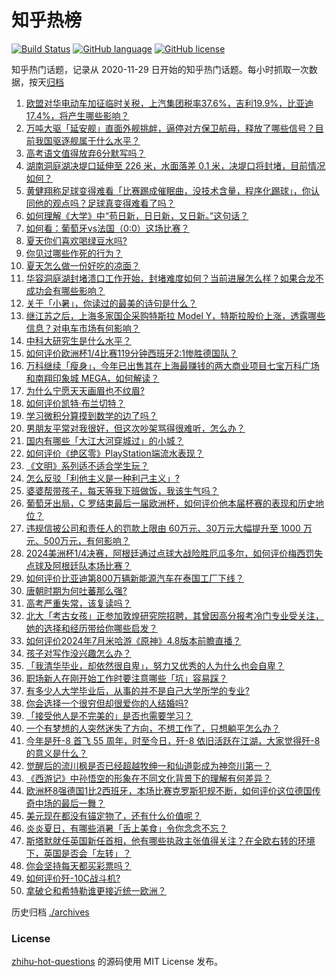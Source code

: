 # 知乎热榜
[![Build Status](https://github.com/ToWeLong/zhihu-hot-questions/workflows/CI/badge.svg)](https://github.com/ToWeLong/zhihu-hot-questions/actions)
[![GitHub language](https://img.shields.io/badge/language-golang-orange.svg)](https://golang.org/)
[![GitHub license](https://img.shields.io/github/license/ToWeLong/zhihu-hot-questions)](https://github.com/ToWeLong/zhihu-hot-questions/blob/main/LICENSE)

知乎热门话题，记录从 2020-11-29 日开始的知乎热门话题。每小时抓取一次数据，按天[归档](./archives)

<!-- BEGIN -->

1. [欧盟对华电动车加征临时关税，上汽集团税率37.6%，吉利19.9%，比亚迪17.4%，将产生哪些影响？](https://www.zhihu.com/question/660809940)
1. [万吨大驱「延安舰」直面外舰挑衅，逼停对方保卫航母，释放了哪些信号？目前我国驱逐舰属于什么水平？](https://www.zhihu.com/question/660895313)
1. [高考语文值得放弃6分默写吗？](https://www.zhihu.com/question/416068288)
1. [湖南洞庭湖决堤口延伸至 226 米，水面落差 0.1 米，决堤口将封堵，目前情况如何？](https://www.zhihu.com/question/660838142)
1. [黄健翔称足球变得难看「比赛踢成催眠曲，没技术含量，程序化踢球」，你认同他的观点吗？足球真变得难看了吗？](https://www.zhihu.com/question/660894648)
1. [如何理解《大学》中“苟日新，日日新，又日新。”这句话？](https://www.zhihu.com/question/32285889)
1. [如何看：葡萄牙vs法国（0:0）这场比赛？](https://www.zhihu.com/question/660861044)
1. [夏天你们喜欢喝绿豆水吗?](https://www.zhihu.com/question/659592687)
1. [你见过哪些作死的行为？](https://www.zhihu.com/question/626496909)
1. [夏天怎么做一份好吃的凉面？](https://www.zhihu.com/question/31020841)
1. [华容洞庭湖封堵溃口工作开始，封堵难度如何？当前进展怎么样？如果合龙不成功会有哪些影响？](https://www.zhihu.com/question/660883405)
1. [关于「小暑」，你读过的最美的诗句是什么？](https://www.zhihu.com/question/660518825)
1. [继江苏之后，上海多家国企采购特斯拉 Model Y，特斯拉股价上涨，透露哪些信息？对电车市场有何影响？](https://www.zhihu.com/question/660876951)
1. [中科大研究生是什么水平？](https://www.zhihu.com/question/323222088)
1. [如何评价欧洲杯1/4比赛119分钟西班牙2:1惨胜德国队？](https://www.zhihu.com/question/660852496)
1. [万科继续「瘦身」，今年已出售其在上海最赚钱的两大商业项目七宝万科广场和南翔印象城 MEGA，如何解读？](https://www.zhihu.com/question/660838596)
1. [为什么宁愿天天画眉也不纹眉?](https://www.zhihu.com/question/360168698)
1. [如何评价凯特·布兰切特？](https://www.zhihu.com/question/278175476)
1. [学习微积分算摸到数学的边了吗？](https://www.zhihu.com/question/660106766)
1. [男朋友平常对我很好，但这次吵架骂得很难听，怎么办？](https://www.zhihu.com/question/660652817)
1. [国内有哪些「大江大河穿城过」的小城？](https://www.zhihu.com/question/660620451)
1. [如何评价《绝区零》PlayStation端流水表现？](https://www.zhihu.com/question/660796764)
1. [《文明》系列适不适合学生玩？](https://www.zhihu.com/question/538314268)
1. [怎么反驳「利他主义是一种利己主义」?](https://www.zhihu.com/question/660570732)
1. [婆婆帮带孩子，每天等我下班做饭，我该生气吗？](https://www.zhihu.com/question/660792147)
1. [葡萄牙出局，C 罗结束最后一届欧洲杯，如何评价他本届杯赛的表现和历史地位？](https://www.zhihu.com/question/660866337)
1. [违规信披公司和责任人的罚款上限由 60万元、30万元大幅提升至 1000 万元、500万元，有何影响？](https://www.zhihu.com/question/660820982)
1. [2024美洲杯1/4决赛，阿根廷通过点球大战险胜厄瓜多尔，如何评价梅西罚失点球及阿根廷队本场比赛？](https://www.zhihu.com/question/660793512)
1. [如何评价比亚迪第800万辆新能源汽车在泰国工厂下线？](https://www.zhihu.com/question/660745657)
1. [唐朝时期为何吐蕃那么强?](https://www.zhihu.com/question/37559767)
1. [高考严重失常，该复读吗？](https://www.zhihu.com/question/660665913)
1. [北大「考古女孩」正参加敦煌研究院招聘，其曾因高分报考冷门专业受关注，她的选择和经历带给你哪些启发？](https://www.zhihu.com/question/660719560)
1. [如何评价2024年7月米哈游《原神》4.8版本前瞻直播？](https://www.zhihu.com/question/660778457)
1. [孩子对写作没兴趣怎么办？](https://www.zhihu.com/question/659037033)
1. [「我清华毕业，却依然很自卑」，努力又优秀的人为什么也会自卑？](https://www.zhihu.com/question/658443892)
1. [职场新人在刚开始工作时要注意哪些「坑」容易踩？](https://www.zhihu.com/question/658821239)
1. [有多少人大学毕业后，从事的并不是自己大学所学的专业?](https://www.zhihu.com/question/660750876)
1. [你会选择一个很穷但却很爱你的人结婚吗?](https://www.zhihu.com/question/658094954)
1. [「接受他人是不完美的」是否也需要学习？](https://www.zhihu.com/question/660751191)
1. [一个有梦想的人突然迷失了方向，不想工作了，只想躺平怎么办？](https://www.zhihu.com/question/658509883)
1. [今年是歼-8 首飞 55 周年，时至今日，歼-8 依旧活跃在江湖，大家觉得歼-8 的意义是什么？](https://www.zhihu.com/question/660788942)
1. [觉醒后的流川枫是否已经超越牧绅一和仙道彰成为神奈川第一？](https://www.zhihu.com/question/642845319)
1. [《西游记》中孙悟空的形象在不同文化背景下的理解有何差异？](https://www.zhihu.com/question/655901069)
1. [欧洲杯8强德国1比2西班牙，本场比赛克罗斯犯规不断，如何评价这位德国传奇中场的最后一舞？](https://www.zhihu.com/question/660852715)
1. [美元现在都没有锚定物了，还有什么价值呢？](https://www.zhihu.com/question/660567820)
1. [炎炎夏日，有哪些消暑「舌上美食」令你念念不忘？](https://www.zhihu.com/question/660587000)
1. [斯塔默就任英国新任首相，他有哪些执政主张值得关注？在全欧右转的环境下，英国是否会「左转」？](https://www.zhihu.com/question/660812599)
1. [你会坚持每天都买彩票吗？](https://www.zhihu.com/question/399153077)
1. [如何评价歼-10C战斗机?](https://www.zhihu.com/question/649260101)
1. [拿破仑和希特勒谁更接近统一欧洲？](https://www.zhihu.com/question/315082705)

<!-- END -->

历史归档 [./archives](./archives)


### License
[zhihu-hot-questions](https://github.com/towelong/zhihu-hot-questions) 的源码使用 MIT License 发布。